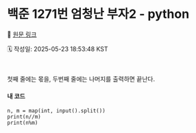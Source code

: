 # 백준 1271번 엄청난 부자2 - python

🔗 [원문 링크](https://velog.io/@tjeudeud/%EB%B0%B1%EC%A4%80-1271%EB%B2%88-%EC%97%84%EC%B2%AD%EB%82%9C-%EB%B6%80%EC%9E%902-python)

🗓 작성일: 2025-05-23 18:53:48 KST

<p><img alt="" src="https://velog.velcdn.com/images/tjeudeud/post/5f21b863-a2dd-41ab-8322-ea5f99326057/image.png" />
<img alt="" src="https://velog.velcdn.com/images/tjeudeud/post/a32592c9-de7f-4184-9cd2-936dcd9e7be4/image.png" /></p>
<p>첫째 줄에는 몫을, 두번째 줄에는 나머지를 출력하면 끝난다.</p>
<h4 id="내-코드">내 코드</h4>
<pre><code>n, m = map(int, input().split())
print(n//m)
print(n%m)</code></pre>